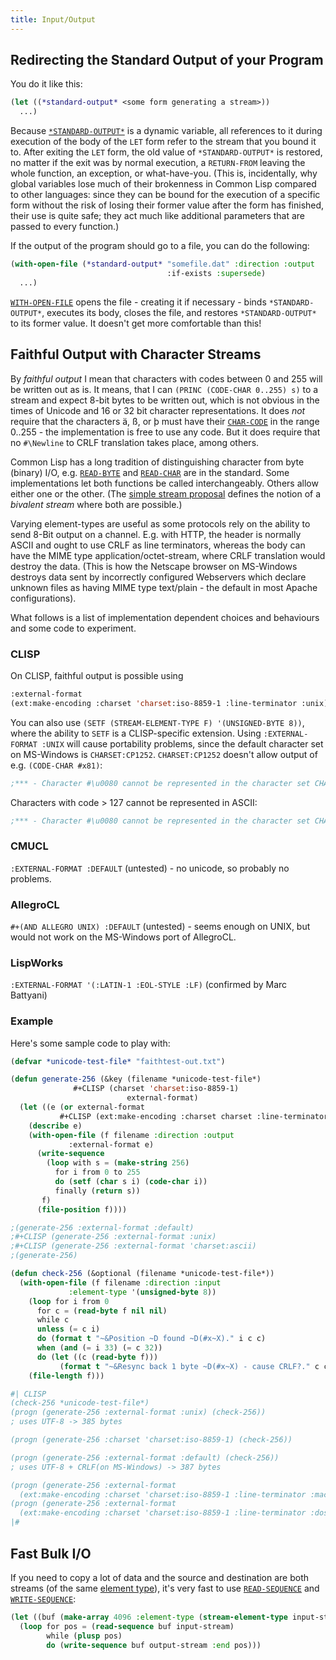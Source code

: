 ```yaml
---
title: Input/Output
---
```


<a name="redir"></a>

## Redirecting the Standard Output of your Program

You do it like this:

~~~lisp
(let ((*standard-output* <some form generating a stream>))
  ...)
~~~

Because
[`*STANDARD-OUTPUT*`](http://www.lispworks.com/documentation/HyperSpec/Body/v_debug_.htm)
is a dynamic variable, all references to it during execution of the body of the
`LET` form refer to the stream that you bound it to. After exiting the `LET`
form, the old value of `*STANDARD-OUTPUT*` is restored, no matter if the exit
was by normal execution, a `RETURN-FROM` leaving the whole function, an
exception, or what-have-you. (This is, incidentally, why global variables lose
much of their brokenness in Common Lisp compared to other languages: since they
can be bound for the execution of a specific form without the risk of losing
their former value after the form has finished, their use is quite safe; they
act much like additional parameters that are passed to every function.)

If the output of the program should go to a file, you can do the following:

~~~lisp
(with-open-file (*standard-output* "somefile.dat" :direction :output
                                   :if-exists :supersede)
  ...)
~~~

[`WITH-OPEN-FILE`](http://www.lispworks.com/documentation/HyperSpec/Body/m_w_open.htm)
opens the file - creating it if necessary - binds `*STANDARD-OUTPUT*`, executes
its body, closes the file, and restores `*STANDARD-OUTPUT*` to its former
value. It doesn't get more comfortable than this!<a name="faith"></a>

## Faithful Output with Character Streams

By _faithful output_ I mean that characters with codes between 0 and 255 will be
written out as is. It means, that I can `(PRINC (CODE-CHAR 0..255) s)` to a
stream and expect 8-bit bytes to be written out, which is not obvious in the
times of Unicode and 16 or 32 bit character representations. It does _not_
require that the characters ä, ß, or þ must have their
[`CHAR-CODE`](http://www.lispworks.com/documentation/HyperSpec/Body/f_char_c.htm)
in the range 0..255 - the implementation is free to use any code. But it does
require that no `#\Newline` to CRLF translation takes place, among others.

Common Lisp has a long tradition of distinguishing character from byte (binary)
I/O,
e.g. [`READ-BYTE`](http://www.lispworks.com/documentation/HyperSpec/Body/f_rd_by.htm)
and
[`READ-CHAR`](http://www.lispworks.com/documentation/HyperSpec/Body/f_rd_cha.htm)
are in the standard. Some implementations let both functions be called
interchangeably. Others allow either one or the other. (The
[simple stream proposal](https://www.cliki.net/simple-stream) defines the
notion of a _bivalent stream_ where both are possible.)

Varying element-types are useful as some protocols rely on the ability to send
8-Bit output on a channel. E.g. with HTTP, the header is normally ASCII and
ought to use CRLF as line terminators, whereas the body can have the MIME type
application/octet-stream, where CRLF translation would destroy the data. (This
is how the Netscape browser on MS-Windows destroys data sent by incorrectly
configured Webservers which declare unknown files as having MIME type
text/plain - the default in most Apache configurations).

 What follows is a list of implementation dependent choices and behaviours and some code to experiment.

### CLISP

On CLISP, faithful output is possible using

~~~lisp
:external-format
(ext:make-encoding :charset 'charset:iso-8859-1 :line-terminator :unix)
~~~

You can also use `(SETF (STREAM-ELEMENT-TYPE F) '(UNSIGNED-BYTE 8))`, where the
ability to `SETF` is a CLISP-specific extension. Using `:EXTERNAL-FORMAT :UNIX`
will cause portability problems, since the default character set on MS-Windows
is `CHARSET:CP1252`. `CHARSET:CP1252` doesn't allow output of e.g. `(CODE-CHAR
#x81)`:

~~~lisp
;*** - Character #\u0080 cannot be represented in the character set CHARSET:CP1252
~~~

Characters with code > 127 cannot be represented in ASCII:

~~~lisp
;*** - Character #\u0080 cannot be represented in the character set CHARSET:ASCII
~~~

### CMUCL

`:EXTERNAL-FORMAT :DEFAULT` (untested) - no unicode, so probably no problems.

### AllegroCL

`#+(AND ALLEGRO UNIX) :DEFAULT` (untested) - seems enough on UNIX, but would not
work on the MS-Windows port of AllegroCL.

### LispWorks

`:EXTERNAL-FORMAT '(:LATIN-1 :EOL-STYLE :LF)` (confirmed by Marc Battyani)

### Example

Here's some sample code to play with:

~~~lisp
(defvar *unicode-test-file* "faithtest-out.txt")

(defun generate-256 (&key (filename *unicode-test-file*)
			  #+CLISP (charset 'charset:iso-8859-1)
                          external-format)
  (let ((e (or external-format
	       #+CLISP (ext:make-encoding :charset charset :line-terminator :unix))))
    (describe e)
    (with-open-file (f filename :direction :output
		     :external-format e)
      (write-sequence
        (loop with s = (make-string 256)
	      for i from 0 to 255
	      do (setf (char s i) (code-char i))
	      finally (return s))
       f)
      (file-position f))))

;(generate-256 :external-format :default)
;#+CLISP (generate-256 :external-format :unix)
;#+CLISP (generate-256 :external-format 'charset:ascii)
;(generate-256)

(defun check-256 (&optional (filename *unicode-test-file*))
  (with-open-file (f filename :direction :input
		     :element-type '(unsigned-byte 8))
    (loop for i from 0
	  for c = (read-byte f nil nil)
	  while c
	  unless (= c i)
	  do (format t "~&Position ~D found ~D(#x~X)." i c c)
	  when (and (= i 33) (= c 32))
	  do (let ((c (read-byte f)))
	       (format t "~&Resync back 1 byte ~D(#x~X) - cause CRLF?." c c) ))
    (file-length f)))

#| CLISP
(check-256 *unicode-test-file*)
(progn (generate-256 :external-format :unix) (check-256))
; uses UTF-8 -> 385 bytes

(progn (generate-256 :charset 'charset:iso-8859-1) (check-256))

(progn (generate-256 :external-format :default) (check-256))
; uses UTF-8 + CRLF(on MS-Windows) -> 387 bytes

(progn (generate-256 :external-format
  (ext:make-encoding :charset 'charset:iso-8859-1 :line-terminator :mac)) (check-256))
(progn (generate-256 :external-format
  (ext:make-encoding :charset 'charset:iso-8859-1 :line-terminator :dos)) (check-256))
|#
~~~

<a name="bulk"></a>

## Fast Bulk I/O

If you need to copy a lot of data and the source and destination are both
streams (of the same
[element type](http://www.lispworks.com/documentation/HyperSpec/Body/26_glo_e.htm#element_type)),
it's very fast to use
[`READ-SEQUENCE`](http://www.lispworks.com/documentation/HyperSpec/Body/f_rd_seq.htm)
and
[`WRITE-SEQUENCE`](http://www.lispworks.com/documentation/HyperSpec/Body/f_wr_seq.htm):

~~~lisp
(let ((buf (make-array 4096 :element-type (stream-element-type input-stream))))
  (loop for pos = (read-sequence buf input-stream)
        while (plusp pos)
        do (write-sequence buf output-stream :end pos)))
~~~
